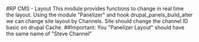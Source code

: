#RP CMS -  Layout
This module provides functions to change in real time the layout. 
Using the module "Panelizer"  and hook drupal_panels_build_alter we can change site 
layout by Channels. 
Site should change the channel ID basic on drupal Cache. 
##Important: You "Panelizer Layout" should have the same name of "Steve Channel"
